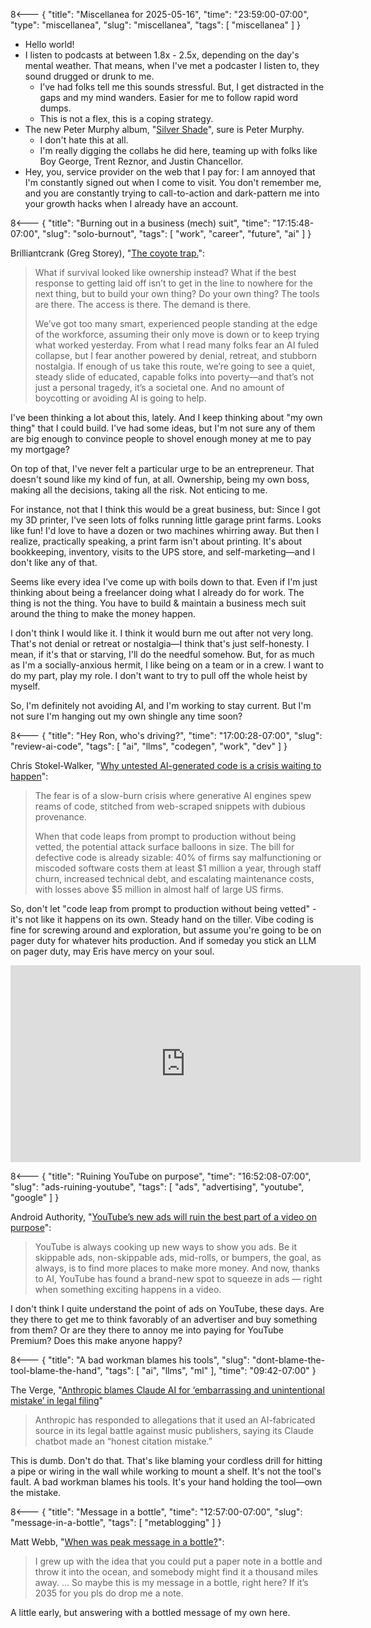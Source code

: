 8<--- { "title": "Miscellanea for 2025-05-16", "time": "23:59:00-07:00", "type": "miscellanea", "slug": "miscellanea", "tags": [ "miscellanea" ] }

- Hello world!
- I listen to podcasts at between 1.8x - 2.5x, depending on the day's mental weather. That means, when I've met a podcaster I listen to, they sound drugged or drunk to me.
	- I’ve had folks tell me this sounds stressful. But, I get distracted in the gaps and my mind wanders. Easier for me to follow rapid word dumps. 
	- This is not a flex, this is a coping strategy. 
- The new Peter Murphy album, "[Silver Shade](https://petermurphy.bandcamp.com/album/silver-shade)", sure is Peter Murphy. 
	- I don't hate this at all.
	- I'm really digging the collabs he did here, teaming up with folks like Boy George, Trent Reznor, and Justin Chancellor.
- Hey, you, service provider on the web that I pay for: I am annoyed that I'm constantly signed out when I come to visit. You don't remember me, and you are constantly trying to call-to-action and dark-pattern me into your growth hacks when I already have an account.

8<--- { "title": "Burning out in a business (mech) suit", "time": "17:15:48-07:00", "slug": "solo-burnout", "tags": [ "work", "career", "future", "ai" ] }

Brilliantcrank (Greg Storey), "[The coyote trap.](https://brilliantcrank.com/the-coyote-trap/?ref=brilliantcrank-newsletter)":

> What if survival looked like ownership instead? What if the best response to getting laid off isn’t to get in the line to nowhere for the next thing, but to build your own thing? Do your own thing? The tools are there. The access is there. The demand is there.
>
> We’ve got too many smart, experienced people standing at the edge of the workforce, assuming their only move is down or to keep trying what worked yesterday. From what I read many folks fear an AI fuled collapse, but I fear another powered by denial, retreat, and stubborn nostalgia. If enough of us take this route, we’re going to see a quiet, steady slide of educated, capable folks into poverty—and that’s not just a personal tragedy, it’s a societal one. And no amount of boycotting or avoiding AI is going to help.

I've been thinking a lot about this, lately. And I keep thinking about "my own thing" that I could build. I've had some ideas, but I'm not sure any of them are big enough to convince people to shovel enough money at me to pay my mortgage?

On top of that, I've never felt a particular urge to be an entrepreneur. That doesn't sound like my kind of fun, at all. Ownership, being my own boss, making all the decisions, taking all the risk. Not enticing to me.

For instance, not that I think this would be a great business, but: Since I got my 3D printer, I've seen lots of folks running little garage print farms. Looks like fun! I'd love to have a dozen or two machines whirring away. But then I realize, practically speaking, a print farm isn't about printing. It's about bookkeeping, inventory, visits to the UPS store, and self-marketing—and I don't like any of that.

Seems like every idea I've come up with boils down to that. Even if I'm just thinking about being a freelancer doing what I already do for work. The thing is not the thing. You have to build & maintain a business mech suit around the thing to make the money happen.

I don't think I would like it. I think it would burn me out after not very long. That's not denial or retreat or nostalgia—I think that's just self-honesty. I mean, if it's that or starving, I'll do the needful somehow. But, for as much as I'm a socially-anxious hermit, I like being on a team or in a crew. I want to do my part, play my role. I don't want to try to pull off the whole heist by myself.

So, I'm definitely not avoiding AI, and I'm working to stay current. But I'm not sure I'm hanging out my own shingle any time soon?

8<--- { "title": "Hey Ron, who's driving?", "time": "17:00:28-07:00", "slug": "review-ai-code", "tags": [ "ai", "llms", "codegen", "work", "dev" ] }

Chris Stokel-Walker, "[Why untested AI-generated code is a crisis waiting to happen](https://leaddev.com/software-quality/why-untested-ai-generated-code-is-a-crisis-waiting-to-happen)":

> The fear is of a slow-burn crisis where generative AI engines spew reams of code, stitched from web-scraped snippets with dubious provenance. 
> 
> When that code leaps from prompt to production without being vetted, the potential attack surface balloons in size. The bill for defective code is already sizable: 40% of firms say malfunctioning or miscoded software costs them at least $1 million a year, through staff churn, increased technical debt, and escalating maintenance costs, with losses above $5 million in almost half of large US firms.

So, don't let "code leap from prompt to production without being vetted" - it's not like it happens on its own. Steady hand on the tiller. Vibe coding is fine for screwing around and exploration, but assume you're going to be on pager duty for whatever hits production. And if someday you stick an LLM on pager duty, may Eris have mercy on your soul.

<iframe width="560" height="315" src="https://www.youtube.com/embed/IfY49zx7RU0?si=Gx2gyj-rqsBSHoL-&amp;start=46" title="YouTube video player" frameborder="0" allow="accelerometer; autoplay; clipboard-write; encrypted-media; gyroscope; picture-in-picture; web-share" referrerpolicy="strict-origin-when-cross-origin" allowfullscreen></iframe>

8<--- { "title": "Ruining YouTube on purpose", "time": "16:52:08-07:00", "slug": "ads-ruining-youtube", "tags": [ "ads", "advertising", "youtube", "google" ] }

Android Authority, "[YouTube’s new ads will ruin the best part of a video on purpose](https://www.androidauthority.com/youtube-peak-points-ads-3557905/)":

> YouTube is always cooking up new ways to show you ads. Be it skippable ads, non-skippable ads, mid-rolls, or bumpers, the goal, as always, is to find more places to make more money. And now, thanks to AI, YouTube has found a brand-new spot to squeeze in ads — right when something exciting happens in a video.

I don't think I quite understand the point of ads on YouTube, these days. Are they there to get me to think favorably of an advertiser and buy something from them? Or are they there to annoy me into paying for YouTube Premium? Does this make anyone happy?

8<--- { "title": "A bad workman blames his tools", "slug": "dont-blame-the-tool-blame-the-hand", "tags": [ "ai", "llms", "ml" ], "time": "09:42-07:00" }

The Verge, "[Anthropic blames Claude AI for ‘embarrassing and unintentional mistake’ in legal filing](https://www.theverge.com/news/668315/anthropic-claude-legal-filing-citation-error)"

> Anthropic has responded to allegations that it used an AI-fabricated source in its legal battle against music publishers, saying its Claude chatbot made an “honest citation mistake.”

This is dumb. Don't do that. That's like blaming your cordless drill for hitting a pipe or wiring in the wall while working to mount a shelf. It's not the tool's fault. A bad workman blames his tools. It's your hand holding the tool—own the mistake.

8<--- { "title": "Message in a bottle", "time": "12:57:00-07:00", "slug": "message-in-a-bottle", "tags": [ "metablogging" ] }

Matt Webb, "[When was peak message in a bottle?](https://interconnected.org/home/2025/05/16/bottle)":

> I grew up with the idea that you could put a paper note in a bottle and throw it into the ocean, and somebody might find it a thousand miles away.
> ...
> So maybe this is my message in a bottle, right here? If it’s 2035 for you pls do drop me a note.

A little early, but answering with a bottled message of my own here.
